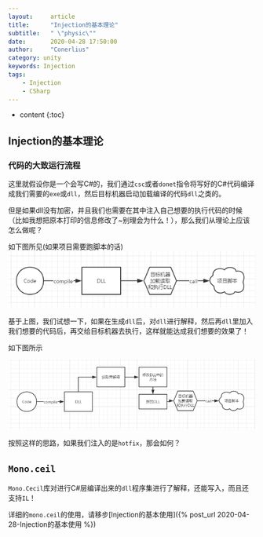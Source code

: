 ```yaml
---
layout:     article
title:      "Injection的基本理论"
subtitle:   " \"physic\""
date:       2020-04-28 17:50:00
author:     "Conerlius"
category: unity
keywords: Injection
tags:
    - Injection
    - CSharp
---
```

* content
{:toc}

## Injection的基本理论

### 代码的大致运行流程

这里就假设你是一个会写C#的，我们通过`csc`或者`donet`指令将写好的C#代码编译成我们需要的`exe`或`dll`，然后目标机器启动加载编译的代码`dll`之类的。

但是如果dll没有加密，并且我们也需要在其中注入自己想要的执行代码的时候（比如我想把原本打印的信息修改了~别理会为什么！），那么我们从理论上应该怎么做呢？

如下图所见(如果项目需要跑脚本的话)
![png](/images/injection/injection_1.png)

基于上图，我们试想一下，如果在生成`dll`后，对`dll`进行解释，然后再`dll`里加入我们想要的代码后，再交给目标机器去执行，这样就能达成我们想要的效果了！

如下图所示

![png](/images/injection/injection_2.png)

按照这样的思路，如果我们注入的是`hotfix`，那会如何？

## `Mono.ceil`

`Mono.Cecil`库对进行C#层编译出来的`dll`程序集进行了解释，还能写入，而且还支持`IL`！

详细的`mono.ceil`的使用，请移步[Injection的基本使用]({% post_url 2020-04-28-Injection的基本使用 %})

